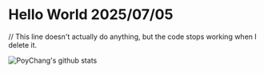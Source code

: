 # Hello World 2025/07/05

// This line doesn't actually do anything, but the code stops working when I delete it.

![PoyChang's github stats](https://github-readme-stats.vercel.app/api?username=poychang&show_icons=true&theme=dracula)
